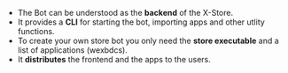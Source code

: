 - The Bot can be understood as the **backend** of the X-Store.
- It provides a **CLI** for starting the bot, importing apps and other utlity functions.
- To create your own store bot you only need the **store executable** and a list of applications (wexbdcs).
- It **distributes** the frontend and the apps to the users.
